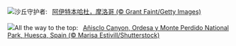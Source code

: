 ![](https://www.bing.com/th?id=OHR.MoroccoBenhaddou_ZH-CN8742267428_UHD.jpg&w=1000)沙丘守护者:&nbsp;&ensp;[阿伊特本哈杜，摩洛哥 (© Grant Faint/Getty Images)](https://www.bing.com/th?id=OHR.MoroccoBenhaddou_ZH-CN8742267428_UHD.jpg)
<br><br/>
![](https://www.bing.com/th?id=OHR.OrdesaNationalPark_EN-US4779461538_UHD.jpg&w=1000)All the way to the top:&nbsp;&ensp;[Añisclo Canyon, Ordesa y Monte Perdido National Park, Huesca, Spain (© Marisa Estivill/Shutterstock)](https://www.bing.com/th?id=OHR.OrdesaNationalPark_EN-US4779461538_UHD.jpg)
<br><br/>
